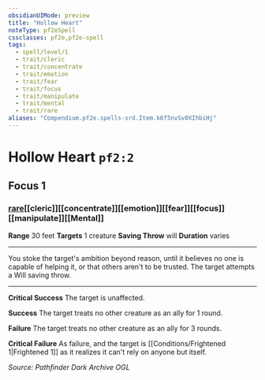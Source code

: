 ```yaml
---
obsidianUIMode: preview
title: "Hollow Heart"
noteType: pf2eSpell
cssclasses: pf2e,pf2e-spell
tags:
  - spell/level/1
  - trait/cleric
  - trait/concentrate
  - trait/emotion
  - trait/fear
  - trait/focus
  - trait/manipulate
  - trait/mental
  - trait/rare
aliases: "Compendium.pf2e.spells-srd.Item.k6f5nvSv0XIhbiHj" 
---
```

# Hollow Heart  `pf2:2`  
## Focus 1
### [rare](rare "Rare Rarity Trait")[[cleric]][[concentrate]][[emotion]][[fear]][[focus]][[manipulate]][[Mental]]

**Range** 30 feet
**Targets** 1 creature
**Saving Throw**  will
**Duration** varies
* * * 
You stoke the target's ambition beyond reason, until it believes no one is capable of helping it, or that others aren't to be trusted. The target attempts a Will saving throw.

* * *

**Critical Success** The target is unaffected.

**Success** The target treats no other creature as an ally for 1 round.

**Failure** The target treats no other creature as an ally for 3 rounds.

**Critical Failure** As failure, and the target is [[Conditions/Frightened 1|Frightened 1]] as it realizes it can't rely on anyone but itself.

*Source: Pathfinder Dark Archive*
*OGL*